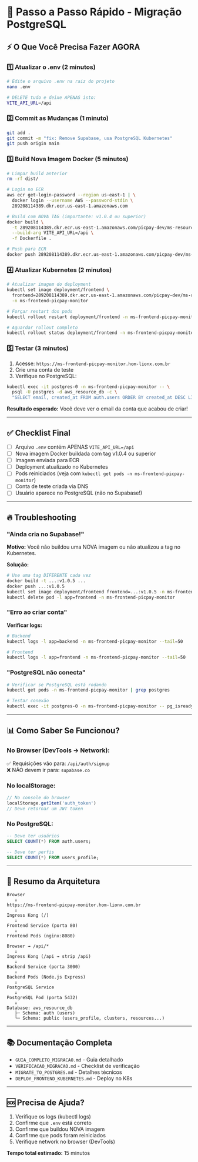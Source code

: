 # 🚀 Passo a Passo Rápido - Migração PostgreSQL

## ⚡ O Que Você Precisa Fazer AGORA

### 1️⃣ Atualizar o .env (2 minutos)

```bash
# Edite o arquivo .env na raiz do projeto
nano .env

# DELETE tudo e deixe APENAS isto:
VITE_API_URL=/api
```

### 2️⃣ Commit as Mudanças (1 minuto)

```bash
git add .
git commit -m "fix: Remove Supabase, usa PostgreSQL Kubernetes"
git push origin main
```

### 3️⃣ Build Nova Imagem Docker (5 minutos)

```bash
# Limpar build anterior
rm -rf dist/

# Login no ECR
aws ecr get-login-password --region us-east-1 | \
  docker login --username AWS --password-stdin \
  289208114389.dkr.ecr.us-east-1.amazonaws.com

# Build com NOVA TAG (importante: v1.0.4 ou superior)
docker build \
  -t 289208114389.dkr.ecr.us-east-1.amazonaws.com/picpay-dev/ms-resource-frontend:v1.0.4 \
  --build-arg VITE_API_URL=/api \
  -f Dockerfile .

# Push para ECR
docker push 289208114389.dkr.ecr.us-east-1.amazonaws.com/picpay-dev/ms-resource-frontend:v1.0.4
```

### 4️⃣ Atualizar Kubernetes (2 minutos)

```bash
# Atualizar imagem do deployment
kubectl set image deployment/frontend \
  frontend=289208114389.dkr.ecr.us-east-1.amazonaws.com/picpay-dev/ms-resource-frontend:v1.0.4 \
  -n ms-frontend-picpay-monitor

# Forçar restart dos pods
kubectl rollout restart deployment/frontend -n ms-frontend-picpay-monitor

# Aguardar rollout completo
kubectl rollout status deployment/frontend -n ms-frontend-picpay-monitor
```

### 5️⃣ Testar (3 minutos)

1. Acesse: `https://ms-frontend-picpay-monitor.hom-lionx.com.br`
2. Crie uma conta de teste
3. Verifique no PostgreSQL:

```bash
kubectl exec -it postgres-0 -n ms-frontend-picpay-monitor -- \
  psql -U postgres -d aws_resource_db -c \
  "SELECT email, created_at FROM auth.users ORDER BY created_at DESC LIMIT 5;"
```

**Resultado esperado:** Você deve ver o email da conta que acabou de criar!

---

## ✅ Checklist Final

- [ ] Arquivo `.env` contém APENAS `VITE_API_URL=/api`
- [ ] Nova imagem Docker buildada com tag v1.0.4 ou superior
- [ ] Imagem enviada para ECR
- [ ] Deployment atualizado no Kubernetes
- [ ] Pods reiniciados (veja com `kubectl get pods -n ms-frontend-picpay-monitor`)
- [ ] Conta de teste criada via DNS
- [ ] Usuário aparece no PostgreSQL (não no Supabase!)

---

## 🔥 Troubleshooting

### "Ainda cria no Supabase!"

**Motivo:** Você não buildou uma NOVA imagem ou não atualizou a tag no Kubernetes.

**Solução:**
```bash
# Use uma tag DIFERENTE cada vez
docker build -t ...:v1.0.5 ...
docker push ...:v1.0.5
kubectl set image deployment/frontend frontend=...:v1.0.5 -n ms-frontend-picpay-monitor
kubectl delete pod -l app=frontend -n ms-frontend-picpay-monitor
```

### "Erro ao criar conta"

**Verificar logs:**
```bash
# Backend
kubectl logs -l app=backend -n ms-frontend-picpay-monitor --tail=50

# Frontend  
kubectl logs -l app=frontend -n ms-frontend-picpay-monitor --tail=50
```

### "PostgreSQL não conecta"

```bash
# Verificar se PostgreSQL está rodando
kubectl get pods -n ms-frontend-picpay-monitor | grep postgres

# Testar conexão
kubectl exec -it postgres-0 -n ms-frontend-picpay-monitor -- pg_isready
```

---

## 📊 Como Saber Se Funcionou?

### No Browser (DevTools → Network):
✅ Requisições vão para: `/api/auth/signup`  
❌ NÃO devem ir para: `supabase.co`

### No localStorage:
```javascript
// No console do browser
localStorage.getItem('auth_token')
// Deve retornar um JWT token
```

### No PostgreSQL:
```sql
-- Deve ter usuários
SELECT COUNT(*) FROM auth.users;

-- Deve ter perfis
SELECT COUNT(*) FROM users_profile;
```

---

## 🎯 Resumo da Arquitetura

```
Browser
   ↓
https://ms-frontend-picpay-monitor.hom-lionx.com.br
   ↓
Ingress Kong (/)
   ↓
Frontend Service (porta 80)
   ↓
Frontend Pods (nginx:8080)
```

```
Browser → /api/*
   ↓
Ingress Kong (/api → strip /api)
   ↓  
Backend Service (porta 3000)
   ↓
Backend Pods (Node.js Express)
   ↓
PostgreSQL Service
   ↓
PostgreSQL Pod (porta 5432)
   ↓
Database: aws_resource_db
   ├─ Schema: auth (users)
   └─ Schema: public (users_profile, clusters, resources...)
```

---

## 📚 Documentação Completa

- `GUIA_COMPLETO_MIGRACAO.md` - Guia detalhado
- `VERIFICACAO_MIGRACAO.md` - Checklist de verificação
- `MIGRATE_TO_POSTGRES.md` - Detalhes técnicos
- `DEPLOY_FRONTEND_KUBERNETES.md` - Deploy no K8s

---

## 🆘 Precisa de Ajuda?

1. Verifique os logs (kubectl logs)
2. Confirme que `.env` está correto
3. Confirme que buildou NOVA imagem
4. Confirme que pods foram reiniciados
5. Verifique network no browser (DevTools)

**Tempo total estimado:** 15 minutos
